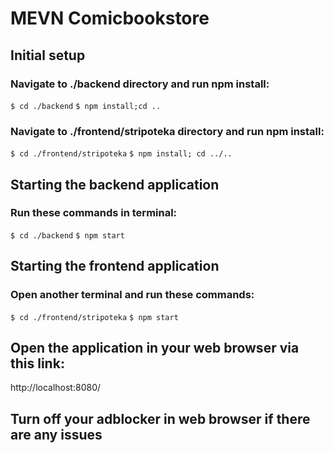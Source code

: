 # MEVN Comicbookstore

## Initial setup

### Navigate to ./backend directory and run npm install:
`$ cd ./backend`
`$ npm install;cd ..`

### Navigate to ./frontend/stripoteka directory and run npm install:
`$ cd ./frontend/stripoteka`
`$ npm install; cd ../..`

## Starting the backend application

### Run these commands in terminal:
`$ cd ./backend`
`$ npm start`

## Starting the frontend application

### Open another terminal and run these commands:
`$ cd ./frontend/stripoteka`
`$ npm start`

## Open the application in your web browser via this link:
http://localhost:8080/

## Turn off your adblocker in web browser if there are any issues
